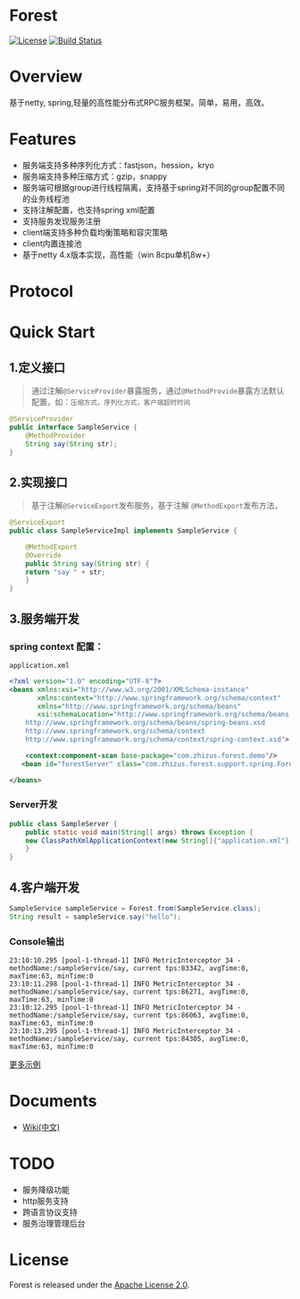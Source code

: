 # Forest
[![License](https://img.shields.io/badge/License-Apache%202.0-blue.svg)](https://github.com/dempeZheng/forestRPC/blob/master/LICENSE)
[![Build Status](https://img.shields.io/travis/dempeZheng/forestRPC/master.svg?label=Build)](https://travis-ci.org/dempeZheng/forestRPC)

# Overview
基于netty, spring,轻量的高性能分布式RPC服务框架。简单，易用，高效。

# Features
- 服务端支持多种序列化方式：fastjson，hession，kryo
- 服务端支持多种压缩方式：gzip，snappy
- 服务端可根据group进行线程隔离，支持基于spring对不同的group配置不同的业务线程池
- 支持注解配置，也支持spring xml配置
- 支持服务发现服务注册
- client端支持多种负载均衡策略和容灾策略
- client内置连接池
- 基于netty 4.x版本实现，高性能（win 8cpu单机8w+）


# Protocol

# Quick Start

## 1.定义接口

>通过注解`@ServiceProvider`暴露服务，通过`@MethodProvide`暴露方法默认配置，如：`压缩方式，序列化方式，客户端超时时间`

``` java
@ServiceProvider
public interface SampleService {
    @MethodProvider
    String say(String str);
}
 ```

## 2.实现接口

>基于注解`@ServiceExport`发布服务，基于注解 `@MethodExport`发布方法，

``` java
@ServiceExport
public class SampleServiceImpl implements SampleService {

    @MethodExport
    @Override
    public String say(String str) {
	return "say " + str;
    }
}
```

## 3.服务端开发

### spring context 配置：

`application.xml`

```xml
<?xml version="1.0" encoding="UTF-8"?>
<beans xmlns:xsi="http://www.w3.org/2001/XMLSchema-instance"
       xmlns:context="http://www.springframework.org/schema/context"
       xmlns="http://www.springframework.org/schema/beans"
       xsi:schemaLocation="http://www.springframework.org/schema/beans
	http://www.springframework.org/schema/beans/spring-beans.xsd
	http://www.springframework.org/schema/context
	http://www.springframework.org/schema/context/spring-context.xsd">

    <context:component-scan base-package="com.zhizus.forest.demo"/>
   <bean id="forestServer" class="com.zhizus.forest.support.spring.ForestServerBean"/>

</beans>
```

### Server开发

``` java
public class SampleServer {
    public static void main(String[] args) throws Exception {
	new ClassPathXmlApplicationContext(new String[]{"application.xml"});
    }
}

```

## 4.客户端开发

```java
SampleService sampleService = Forest.from(SampleService.class);
String result = sampleService.say("hello");
```

### Console输出

```
23:10:10.295 [pool-1-thread-1] INFO MetricInterceptor 34 - methodName:/sampleService/say, current tps:83342, avgTime:0, maxTime:63, minTime:0
23:10:11.298 [pool-1-thread-1] INFO MetricInterceptor 34 - methodName:/sampleService/say, current tps:86271, avgTime:0, maxTime:63, minTime:0
23:10:12.295 [pool-1-thread-1] INFO MetricInterceptor 34 - methodName:/sampleService/say, current tps:86063, avgTime:0, maxTime:63, minTime:0
23:10:13.295 [pool-1-thread-1] INFO MetricInterceptor 34 - methodName:/sampleService/say, current tps:84305, avgTime:0, maxTime:63, minTime:0
```

[更多示例](https://github.com/dempeZheng/forestRPC/tree/master/forest-demo)


# Documents

* [Wiki(中文)](https://github.com/dempeZheng/forestRPC)

# TODO

- 服务降级功能
- http服务支持
- 跨语言协议支持
- 服务治理管理后台

# License

Forest is released under the [Apache License 2.0](http://www.apache.org/licenses/LICENSE-2.0).




